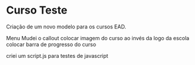 # Curso Teste

Criação de um novo modelo para os cursos EAD.

Menu
Mudei o callout
colocar imagem do curso ao invés da logo da escola
colocar barra de progresso do curso

criei um script.js para testes de javascript
